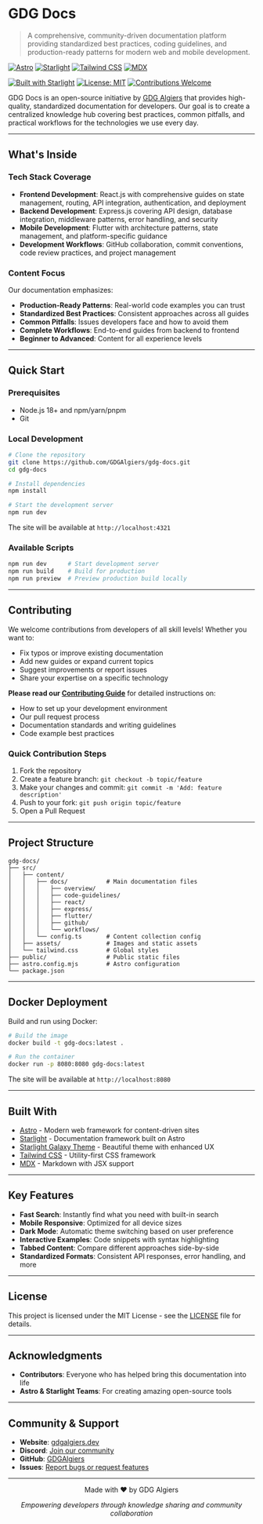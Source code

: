 # GDG Docs

> A comprehensive, community-driven documentation platform providing standardized best practices, coding guidelines, and production-ready patterns for modern web and mobile development.

[![Astro](https://img.shields.io/badge/Astro-FF5D01?style=for-the-badge&logo=astro&logoColor=white)](https://astro.build/)
[![Starlight](https://img.shields.io/badge/Starlight-8B5CF6?style=for-the-badge&logo=astro&logoColor=white)](https://starlight.astro.build/)
[![Tailwind CSS](https://img.shields.io/badge/Tailwind_CSS-38B2AC?style=for-the-badge&logo=tailwind-css&logoColor=white)](https://tailwindcss.com/)
[![MDX](https://img.shields.io/badge/MDX-1B1F24?style=for-the-badge&logo=mdx&logoColor=white)](https://mdxjs.com/)

[![Built with Starlight](https://astro.badg.es/v2/built-with-starlight/tiny.svg)](https://starlight.astro.build)
[![License: MIT](https://img.shields.io/badge/License-MIT-yellow.svg)](https://opensource.org/licenses/MIT)
[![Contributions Welcome](https://img.shields.io/badge/contributions-welcome-brightgreen.svg)](./CONTRIBUTING.md)

GDG Docs is an open-source initiative by [GDG Algiers](https://gdgalgiers.dev) that provides high-quality, standardized documentation for developers. Our goal is to create a centralized knowledge hub covering best practices, common pitfalls, and practical workflows for the technologies we use every day.

---

## What's Inside

### Tech Stack Coverage

- **Frontend Development**: React.js with comprehensive guides on state management, routing, API integration, authentication, and deployment
- **Backend Development**: Express.js covering API design, database integration, middleware patterns, error handling, and security
- **Mobile Development**: Flutter with architecture patterns, state management, and platform-specific guidance
- **Development Workflows**: GitHub collaboration, commit conventions, code review practices, and project management

### Content Focus

Our documentation emphasizes:

- **Production-Ready Patterns**: Real-world code examples you can trust
- **Standardized Best Practices**: Consistent approaches across all guides
- **Common Pitfalls**: Issues developers face and how to avoid them
- **Complete Workflows**: End-to-end guides from backend to frontend
- **Beginner to Advanced**: Content for all experience levels

---

## Quick Start

### Prerequisites

- Node.js 18+ and npm/yarn/pnpm
- Git

### Local Development

```bash
# Clone the repository
git clone https://github.com/GDGAlgiers/gdg-docs.git
cd gdg-docs

# Install dependencies
npm install

# Start the development server
npm run dev
```

The site will be available at `http://localhost:4321`

### Available Scripts

```bash
npm run dev      # Start development server
npm run build    # Build for production
npm run preview  # Preview production build locally
```

---

## Contributing

We welcome contributions from developers of all skill levels! Whether you want to:

- Fix typos or improve existing documentation
- Add new guides or expand current topics
- Suggest improvements or report issues
- Share your expertise on a specific technology

**Please read our [Contributing Guide](./CONTRIBUTING.md)** for detailed instructions on:

- How to set up your development environment
- Our pull request process
- Documentation standards and writing guidelines
- Code example best practices

### Quick Contribution Steps

1. Fork the repository
2. Create a feature branch: `git checkout -b topic/feature`
3. Make your changes and commit: `git commit -m 'Add: feature description'`
4. Push to your fork: `git push origin topic/feature`
5. Open a Pull Request

---

## Project Structure

```
gdg-docs/
├── src/
│   ├── content/
│   │   ├── docs/           # Main documentation files
│   │   │   ├── overview/
│   │   │   ├── code-guidelines/
│   │   │   ├── react/
│   │   │   ├── express/
│   │   │   ├── flutter/
│   │   │   ├── github/
│   │   │   └── workflows/
│   │   └── config.ts       # Content collection config
│   ├── assets/             # Images and static assets
│   └── tailwind.css        # Global styles
├── public/                 # Public static files
├── astro.config.mjs        # Astro configuration
└── package.json
```

---

## Docker Deployment

Build and run using Docker:

```bash
# Build the image
docker build -t gdg-docs:latest .

# Run the container
docker run -p 8080:8080 gdg-docs:latest
```

The site will be available at `http://localhost:8080`

---

## Built With

- [Astro](https://astro.build/) - Modern web framework for content-driven sites
- [Starlight](https://starlight.astro.build/) - Documentation framework built on Astro
- [Starlight Galaxy Theme](https://github.com/HiDeoo/starlight-theme-galaxy) - Beautiful theme with enhanced UX
- [Tailwind CSS](https://tailwindcss.com/) - Utility-first CSS framework
- [MDX](https://mdxjs.com/) - Markdown with JSX support

---

## Key Features

- **Fast Search**: Instantly find what you need with built-in search
- **Mobile Responsive**: Optimized for all device sizes
- **Dark Mode**: Automatic theme switching based on user preference
- **Interactive Examples**: Code snippets with syntax highlighting
- **Tabbed Content**: Compare different approaches side-by-side
- **Standardized Formats**: Consistent API responses, error handling, and more

---

## License

This project is licensed under the MIT License - see the [LICENSE](./LICENSE) file for details.

---

## Acknowledgments

- **Contributors**: Everyone who has helped bring this documentation into life
- **Astro & Starlight Teams**: For creating amazing open-source tools

---

## Community & Support

- **Website**: [gdgalgiers.dev](https://gdgalgiers.dev)
- **Discord**: [Join our community](https://discord.gg/tX2rAAvkxX)
- **GitHub**: [GDGAlgiers](https://github.com/GDGAlgiers)
- **Issues**: [Report bugs or request features](https://github.com/GDGAlgiers/gdg-docs/issues)

---

<p align="center">Made with ❤️ by GDG Algiers</p>
<p align="center">
  <i>Empowering developers through knowledge sharing and community collaboration</i>
</p>

